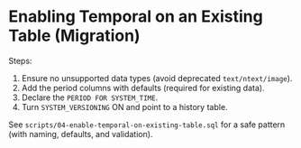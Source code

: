 # Enabling Temporal on an Existing Table (Migration)

Steps:
1. Ensure no unsupported data types (avoid deprecated `text/ntext/image`).
2. Add the period columns with defaults (required for existing data).
3. Declare the `PERIOD FOR SYSTEM_TIME`.
4. Turn `SYSTEM_VERSIONING` ON and point to a history table.

See `scripts/04-enable-temporal-on-existing-table.sql` for a safe pattern (with naming, defaults, and validation).
